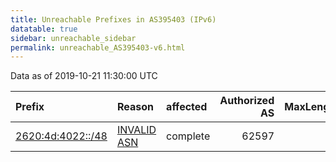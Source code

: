 ```yaml
---
title: Unreachable Prefixes in AS395403 (IPv6)
datatable: true
sidebar: unreachable_sidebar
permalink: unreachable_AS395403-v6.html
---
```


Data as of 2019-10-21 11:30:00 UTC


<div class="datatable-begin"></div>

| Prefix                                                       | Reason                                                                                                    | affected   |   Authorized AS |   MaxLength | Anchor                           |   unreachable /48s |
|:-------------------------------------------------------------|:----------------------------------------------------------------------------------------------------------|:-----------|----------------:|------------:|:---------------------------------|-------------------:|
| [2620:4d:4022::/48](https://stat.ripe.net/2620:4d:4022::/48) | [INVALID ASN](https://rpki-validator.ripe.net/announcement-preview?asn=AS395403&prefix=2620:4d:4022::/48) | complete   |           62597 |          48 | [ARIN](unreachable_ARIN-v6.html) |                  1 |

<div class="datatable-end"></div>